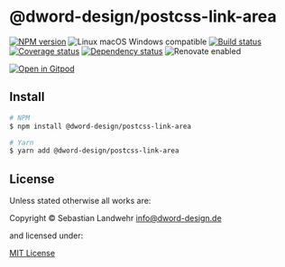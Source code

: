 <!-- TITLE/ -->
# @dword-design/postcss-link-area
<!-- /TITLE -->

<!-- BADGES/ -->
[![NPM version](https://img.shields.io/npm/v/@dword-design/postcss-link-area.svg)](https://npmjs.org/package/@dword-design/postcss-link-area)
![Linux macOS Windows compatible](https://img.shields.io/badge/os-linux%20%7C%C2%A0macos%20%7C%C2%A0windows-blue)
[![Build status](https://img.shields.io/github/workflow/status/dword-design/postcss-link-area/build)](https://github.com/dword-design/postcss-link-area/actions)
[![Coverage status](https://img.shields.io/coveralls/dword-design/postcss-link-area)](https://coveralls.io/github/dword-design/postcss-link-area)
[![Dependency status](https://img.shields.io/david/dword-design/postcss-link-area)](https://david-dm.org/dword-design/postcss-link-area)
![Renovate enabled](https://img.shields.io/badge/renovate-enabled-brightgreen)

[![Open in Gitpod](https://gitpod.io/button/open-in-gitpod.svg)](https://gitpod.io/#https://github.com/dword-design/postcss-link-area)
<!-- /BADGES -->

<!-- DESCRIPTION/ -->

<!-- /DESCRIPTION -->

<!-- INSTALL/ -->
## Install

```bash
# NPM
$ npm install @dword-design/postcss-link-area

# Yarn
$ yarn add @dword-design/postcss-link-area
```
<!-- /INSTALL -->

<!-- LICENSE/ -->
## License

Unless stated otherwise all works are:

Copyright &copy; Sebastian Landwehr <info@dword-design.de>

and licensed under:

[MIT License](https://opensource.org/licenses/MIT)
<!-- /LICENSE -->
